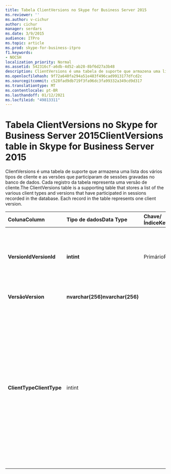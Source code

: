 ```yaml
---
title: Tabela ClientVersions no Skype for Business Server 2015
ms.reviewer: ''
ms.author: v-cichur
author: cichur
manager: serdars
ms.date: 3/9/2015
audience: ITPro
ms.topic: article
ms.prod: skype-for-business-itpro
f1.keywords:
- NOCSH
localization_priority: Normal
ms.assetid: 542316cf-a6db-4d52-ab28-8bf6d27a3b48
description: ClientVersions é uma tabela de suporte que armazena uma lista dos vários tipos de cliente e as versões que participaram de sessões gravadas no banco de dados. Cada registro da tabela representa uma versão de cliente.
ms.openlocfilehash: 9f72a640fa294a51e483f496cad9913177dfcd2c
ms.sourcegitcommit: c528fad9db719f3fa96dc3fa99332a349cd9d317
ms.translationtype: MT
ms.contentlocale: pt-BR
ms.lasthandoff: 01/12/2021
ms.locfileid: "49813311"
---
```

# <a name="clientversions-table-in-skype-for-business-server-2015"></a><span data-ttu-id="9b752-104">Tabela ClientVersions no Skype for Business Server 2015</span><span class="sxs-lookup"><span data-stu-id="9b752-104">ClientVersions table in Skype for Business Server 2015</span></span>
 
<span data-ttu-id="9b752-p102">ClientVersions é uma tabela de suporte que armazena uma lista dos vários tipos de cliente e as versões que participaram de sessões gravadas no banco de dados. Cada registro da tabela representa uma versão de cliente.</span><span class="sxs-lookup"><span data-stu-id="9b752-p102">The ClientVersions table is a supporting table that stores a list of the various client types and versions that have participated in sessions recorded in the database. Each record in the table represents one client version.</span></span>
  
|<span data-ttu-id="9b752-107">**Coluna**</span><span class="sxs-lookup"><span data-stu-id="9b752-107">**Column**</span></span>|<span data-ttu-id="9b752-108">**Tipo de dados**</span><span class="sxs-lookup"><span data-stu-id="9b752-108">**Data Type**</span></span>|<span data-ttu-id="9b752-109">**Chave/Índice**</span><span class="sxs-lookup"><span data-stu-id="9b752-109">**Key/Index**</span></span>|<span data-ttu-id="9b752-110">**Detalhes**</span><span class="sxs-lookup"><span data-stu-id="9b752-110">**Details**</span></span>|
|:-----|:-----|:-----|:-----|
|<span data-ttu-id="9b752-111">**VersionId**</span><span class="sxs-lookup"><span data-stu-id="9b752-111">**VersionId**</span></span> <br/> |<span data-ttu-id="9b752-112">**int**</span><span class="sxs-lookup"><span data-stu-id="9b752-112">**int**</span></span> <br/> |<span data-ttu-id="9b752-113">Primário</span><span class="sxs-lookup"><span data-stu-id="9b752-113">Primary</span></span>  <br/> |<span data-ttu-id="9b752-114">Número exclusivo que identifica esse tipo de cliente e a versão.</span><span class="sxs-lookup"><span data-stu-id="9b752-114">Unique number identifying this client type and version.</span></span>  <br/> |
|<span data-ttu-id="9b752-115">**Versão**</span><span class="sxs-lookup"><span data-stu-id="9b752-115">**Version**</span></span> <br/> |<span data-ttu-id="9b752-116">**nvarchar(256)**</span><span class="sxs-lookup"><span data-stu-id="9b752-116">**nvarchar(256)**</span></span> <br/> ||<span data-ttu-id="9b752-117">Nome da versão.</span><span class="sxs-lookup"><span data-stu-id="9b752-117">Version name.</span></span>  <br/> |
|<span data-ttu-id="9b752-118">**ClientType**</span><span class="sxs-lookup"><span data-stu-id="9b752-118">**ClientType**</span></span> <br/> |<span data-ttu-id="9b752-119">int</span><span class="sxs-lookup"><span data-stu-id="9b752-119">int</span></span>  <br/> ||<span data-ttu-id="9b752-120">Especifique o tipo de cliente utilizado na sessão.</span><span class="sxs-lookup"><span data-stu-id="9b752-120">Specifies the type of client used in the session.</span></span> <span data-ttu-id="9b752-121">Consulte a [tabela UserAgentDef para](useragentdef.md) obter mais informações.</span><span class="sxs-lookup"><span data-stu-id="9b752-121">See the [UserAgentDef table](useragentdef.md) for more information.</span></span> <br/> <span data-ttu-id="9b752-122">Este campo foi introduzido no Microsoft Lync Server 2013.</span><span class="sxs-lookup"><span data-stu-id="9b752-122">This field was introduced in Microsoft Lync Server 2013.</span></span>  <br/> |
   

